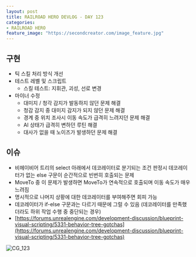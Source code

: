 ```yaml
---
layout: post
title: RAILROAD HERO DEVLOG - DAY 123
categories:
- RAILROAD HERO
feature_image: "https://secondcreator.com/image_feature.jpg"
---
```


## 구현
- 틱 스킬 처리 방식 개선
- 테스트 레벨 및 스크립트
  - 스킬 테스트: 지휘관, 괴성, 선로 변경
- 마이너 수정
  - 대미지 / 청각 감지가 발동하지 않던 문제 해결
  - 청감 감지 중 대미지 감지가 되지 않던 문제 해결
  - 경계 중 위치 조사시 이동 속도가 급격히 느려지던 문제 해결
  - AI 상태가 급격히 변하던 루틴 해결
  - 대사가 없을 때 노이즈가 발생하던 문제 해결

## 이슈
- 비헤이비어 트리의 select 아래에서 데코레이터로 분기되는 조건 판정시 데코레이터가 없는 else 구문이 순간적으로 빈번히 호출되는 문제
- MoveTo 중 이 문제가 발생하면 MoveTo가 연속적으로 호출되며 이동 속도가 매우 느려짐
- 명시적으로 나머지 상황에 대한 데코레이터를 부여해주면 회피 가능
- 데코레이터가 if-else 구문과는 다르기 때문에 그럴 수 있음 (데코레이터를 만족했더라도 하위 작업 수행 중 중단되는 경우)
- [https://forums.unrealengine.com/development-discussion/blueprint-visual-scripting/5331-behavior-tree-gotchas](https://forums.unrealengine.com/development-discussion/blueprint-visual-scripting/5331-behavior-tree-gotchas)

![CG_123](https://secondcreator.com/blog/imgs/CG_123.png)
